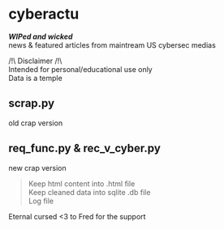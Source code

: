 # cyberactu  

***WIPed and wicked***  
news & featured articles from maintream US cybersec medias

/!\ Disclaimer /!\  
Intended for personal/educational use only  
Data is a temple    

## scrap.py
old crap version

## req_func.py & rec_v_cyber.py
new crap version
> Keep html content into .html file  
> Keep cleaned data into sqlite .db file  
> Log file  




Eternal cursed <3 to Fred for the support 
